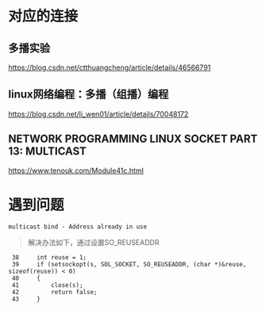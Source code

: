 # 对应的连接
## 多播实验
https://blog.csdn.net/ctthuangcheng/article/details/46566791

## linux网络编程：多播（组播）编程
https://blog.csdn.net/li_wen01/article/details/70048172

## NETWORK PROGRAMMING LINUX SOCKET PART 13: MULTICAST
https://www.tenouk.com/Module41c.html

# 遇到问题
```
multicast bind - Address already in use
```
> 解决办法如下，通过设置SO_REUSEADDR
```
 38     int reuse = 1;
 39     if (setsockopt(s, SOL_SOCKET, SO_REUSEADDR, (char *)&reuse, sizeof(reuse)) < 0)
 40     {
 41         close(s);
 42         return false;
 43     }
```